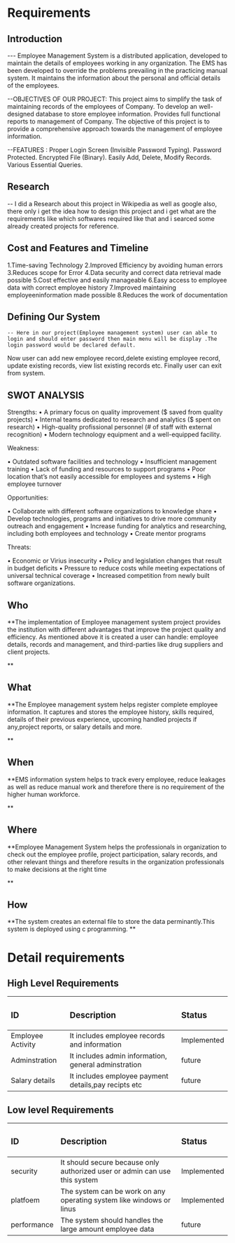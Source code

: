 # Requirements
## Introduction
 --- Employee Management System is a distributed application, developed to maintain the details of employees working in any organization.
The EMS has been developed to override the problems prevailing in the practicing manual system.
It maintains the information about the personal and official details of the employees.

--OBJECTIVES OF OUR PROJECT:
This project aims to simplify the task of maintaining records of the employees of Company.
To develop an well-designed database to store employee information.
Provides full functional reports to management of Company.
The objective of this project is to provide a comprehensive approach towards the management of employee information.

--FEATURES :
Proper Login Screen (Invisible Password Typing).
Password Protected.
Encrypted File (Binary).
Easily Add, Delete, Modify Records.
Various Essential Queries.

## Research

-- I did a Research about this project in Wikipedia as well as google also, there only i get the idea how to design this project and i get what are the requirements like which softwares required like that and i searced some already created projects for reference. 
## Cost and Features and Timeline
1.Time-saving Technology 2.Improved Efficiency by avoiding human errors 3.Reduces scope for Error 4.Data security and correct data retrieval made possible 5.Cost effective and easily manageable 6.Easy access to employee data with correct employee history 7.Improved maintaining employeeninformation made possible 8.Reduces the work of documentation
## Defining Our System
    -- Here in our project(Employee management system) user can able to login and should enter password then main menu will be display .The login password would be declared default.
Now user can add new employee record,delete existing employee record, update existing records, view list existing records etc. Finally user can exit from system.

## SWOT ANALYSIS
Strengths:
• A primary focus on quality improvement ($ saved from quality projects) • Internal teams dedicated to research and analytics ($ spent on research) • High-quality profissional personnel (# of staff with external recognition) • Modern technology equipment and a well-equipped facility.

Weakness:

• Outdated software facilities and technology • Insufficient management training • Lack of funding and resources to support programs • Poor location that’s not easily accessible for employees and systems • High employee turnover

Opportunities:

• Collaborate with different software organizations to knowledge share • Develop technologies, programs and initiatives to drive more community outreach and engagement • Increase funding for analytics and researching, including both employees and technology • Create mentor programs

Threats:

• Economic or Virius insecurity • Policy and legislation changes that result in budget deficits • Pressure to reduce costs while meeting expectations of universal technical coverage • Increased competition from newly built software organizations.

## Who

**The implementation of Employee management system project provides the institution with different advantages that improve the project quality and efficiency. As mentioned above it is created a user can handle: employee details, records and management, and third-parties like drug suppliers and client projects.

**

## What

**The Employee management system helps register complete employee information. It captures and stores the employee history, skills required, details of their previous experience, upcoming handled projects if any,project reports, or salary details and more.

**

## When

**EMS information system helps to track every employee, reduce leakages as well as reduce manual work and therefore there is no requirement of the higher human workforce.

**

## Where

**Employee Management System helps the professionals in organization to check out the employee profile, project participation, salary records, and other relevant things and therefore results in the organization professionals to make decisions at the right time

**

## How

**The system creates an external file to store the data perminantly.This system is deployed using c programming.
**

# Detail requirements
## High Level Requirements 
|<h3>ID | <h3>Description | <h3>Status  |
|:------|:----------------|:------------|
|Employee Activity|It includes employee records and information|Implemented|
|Adminstration|It includes admin information, general adminstration|future|
|Salary details|It includes employee payment details,pay recipts etc|future|	
## <h2>Low level Requirements
|<h3>ID | <h3>Description | <h3>Status  |
|:------|:----------------|:------------|
|security|It should secure because only authorized user or admin can use this system|Implemented|
|platfoem|The system can be work on any operating system like windows or linus	|Implemented|
|performance|The system should handles the large amount employee data|future|	
